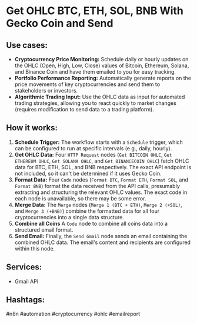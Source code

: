 # Get OHLC BTC, ETH, SOL, BNB With Gecko Coin and Send

## Use cases:

- **Cryptocurrency Price Monitoring:** Schedule daily or hourly updates on the OHLC (Open, High, Low, Close) values of Bitcoin, Ethereum, Solana, and Binance Coin and have them emailed to you for easy tracking.
- **Portfolio Performance Reporting:** Automatically generate reports on the price movements of key cryptocurrencies and send them to stakeholders or investors.
- **Algorithmic Trading Input:** Use the OHLC data as input for automated trading strategies, allowing you to react quickly to market changes (requires modification to send data to a trading platform).

## How it works:

1.  **Schedule Trigger:** The workflow starts with a `Schedule` trigger, which can be configured to run at specific intervals (e.g., daily, hourly).
2.  **Get OHLC Data:** Four `HTTP Request` nodes (`Get BITCOIN OHLC`, `Get ETHEREUM OHLC`, `Get SOLANA OHLC`, and `Get BINANCECOIN OHLC`) fetch OHLC data for BTC, ETH, SOL, and BNB respectively. The exact API endpoint is not included, so it can't be determined if it uses Gecko Coin.
3.  **Format Data:** Four `Code` nodes (`Format BTC`, `Format ETH`, `Format SOL`, and `Format BNB`) format the data received from the API calls, presumably extracting and structuring the relevant OHLC values. The exact code in each node is unavailable, so there may be some error.
4.  **Merge Data:** The `Merge` nodes (`Merge 1 (BTC + ETH)`, `Merge 2 (+SOL)`, and `Merge 3 (+BNB)`) combine the formatted data for all four cryptocurrencies into a single data structure.
5.  **Combine all Coins** A `Code` node to combine all coins data into a structured email format.
6.  **Send Email:** Finally, the `Send Gmail` node sends an email containing the combined OHLC data.  The email's content and recipients are configured within this node.

## Services:

-   Gmail API

## Hashtags:

#n8n #automation #cryptocurrency #ohlc #emailreport
